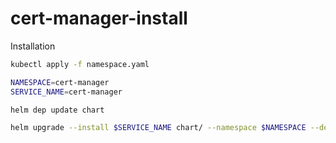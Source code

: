 # cert-manager-install

Installation



```sh
kubectl apply -f namespace.yaml

NAMESPACE=cert-manager
SERVICE_NAME=cert-manager

helm dep update chart

helm upgrade --install $SERVICE_NAME chart/ --namespace $NAMESPACE --debug --atomic

```


